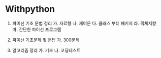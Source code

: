 # Withpython

1. 파이선 기초 문법 정리
    가. 자료형
    나. 제어문
    다. 클래스 부터 패키지
    라. 객체지향
    마. 간단한 파이선 프로그램
2. 파이선 기초문제 및 문답
    가. 300문제

3. 알고리즘 정리
    가. 기초
    나. 코딩테스트



